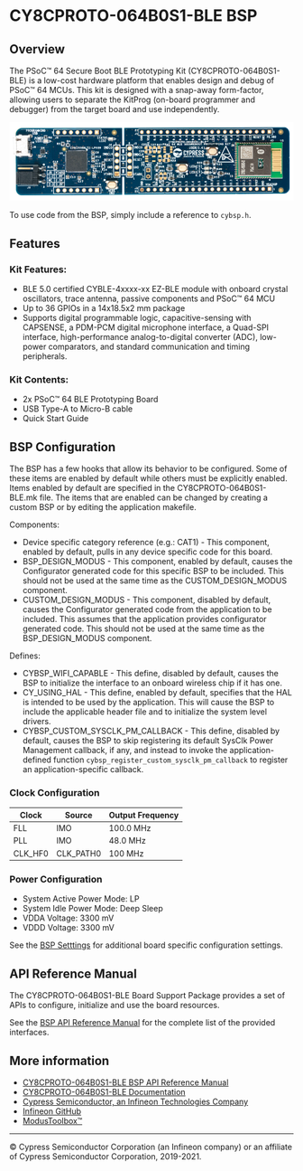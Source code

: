 # CY8CPROTO-064B0S1-BLE BSP

## Overview

The PSoC™ 64 Secure Boot BLE Prototyping Kit (CY8CPROTO-064B0S1-BLE) is a low-cost hardware platform that enables design and debug of PSoC™ 64 MCUs. This kit is designed with a snap-away form-factor, allowing users to separate the KitProg (on-board programmer and debugger) from the target board and use independently.

![](docs/html/board.png)

To use code from the BSP, simply include a reference to `cybsp.h`.

## Features

### Kit Features:

* BLE 5.0 certified CYBLE-4xxxx-xx EZ-BLE module with onboard crystal oscillators, trace antenna, passive components and PSoC™ 64 MCU
* Up to 36 GPIOs in a 14x18.5x2 mm package
* Supports digital programmable logic, capacitive-sensing with CAPSENSE, a PDM-PCM digital microphone interface, a Quad-SPI interface, high-performance analog-to-digital converter (ADC), low-power comparators, and standard communication and timing peripherals.

### Kit Contents:

* 2x PSoC™ 64 BLE Prototyping Board
* USB Type-A to Micro-B cable
* Quick Start Guide

## BSP Configuration

The BSP has a few hooks that allow its behavior to be configured. Some of these items are enabled by default while others must be explicitly enabled. Items enabled by default are specified in the CY8CPROTO-064B0S1-BLE.mk file. The items that are enabled can be changed by creating a custom BSP or by editing the application makefile.

Components:
* Device specific category reference (e.g.: CAT1) - This component, enabled by default, pulls in any device specific code for this board.
* BSP_DESIGN_MODUS - This component, enabled by default, causes the Configurator generated code for this specific BSP to be included. This should not be used at the same time as the CUSTOM_DESIGN_MODUS component.
* CUSTOM_DESIGN_MODUS - This component, disabled by default, causes the Configurator generated code from the application to be included. This assumes that the application provides configurator generated code. This should not be used at the same time as the BSP_DESIGN_MODUS component.

Defines:
* CYBSP_WIFI_CAPABLE - This define, disabled by default, causes the BSP to initialize the interface to an onboard wireless chip if it has one.
* CY_USING_HAL - This define, enabled by default, specifies that the HAL is intended to be used by the application. This will cause the BSP to include the applicable header file and to initialize the system level drivers.
* CYBSP_CUSTOM_SYSCLK_PM_CALLBACK - This define, disabled by default, causes the BSP to skip registering its default SysClk Power Management callback, if any, and instead to invoke the application-defined function `cybsp_register_custom_sysclk_pm_callback` to register an application-specific callback.

### Clock Configuration

| Clock    | Source    | Output Frequency |
|----------|-----------|------------------|
| FLL      | IMO       | 100.0 MHz        |
| PLL      | IMO       | 48.0 MHz         |
| CLK_HF0  | CLK_PATH0 | 100 MHz          |

### Power Configuration

* System Active Power Mode: LP
* System Idle Power Mode: Deep Sleep
* VDDA Voltage: 3300 mV
* VDDD Voltage: 3300 mV

See the [BSP Setttings][settings] for additional board specific configuration settings.

## API Reference Manual

The CY8CPROTO-064B0S1-BLE Board Support Package provides a set of APIs to configure, initialize and use the board resources.

See the [BSP API Reference Manual][api] for the complete list of the provided interfaces.

## More information
* [CY8CPROTO-064B0S1-BLE BSP API Reference Manual][api]
* [CY8CPROTO-064B0S1-BLE Documentation](https://www.cypress.com/documentation/development-kitsboards/psoc-64-ble-prototyping-kit-cy8cproto-064b0s1-ble)
* [Cypress Semiconductor, an Infineon Technologies Company](http://www.cypress.com)
* [Infineon GitHub](https://github.com/infineon)
* [ModusToolbox™](https://www.cypress.com/products/modustoolbox-software-environment)

[api]: https://infineon.github.io/TARGET_CY8CPROTO-064B0S1-BLE/html/modules.html
[settings]: https://infineon.github.io/TARGET_CY8CPROTO-064B0S1-BLE/html/md_bsp_settings.html

---
© Cypress Semiconductor Corporation (an Infineon company) or an affiliate of Cypress Semiconductor Corporation, 2019-2021.